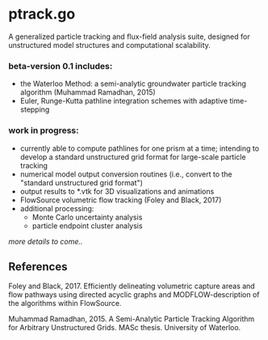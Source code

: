 # ptrack.go

A generalized particle tracking and flux-field analysis suite, designed for unstructured model structures and computational scalability.

### beta-version 0.1 includes:

- the Waterloo Method: a semi-analytic groundwater particle tracking algorithm (Muhammad Ramadhan, 2015)
- Euler, Runge-Kutta pathline integration schemes with adaptive time-stepping

### work in progress:

- currently able to compute pathlines for one prism at a time; intending to develop a standard unstructured grid format for large-scale particle tracking
- numerical model output conversion routines (i.e., convert to the "standard unstructured grid format")
- output results to *.vtk for 3D visualizations and animations
- FlowSource volumetric flow tracking (Foley and Black, 2017)
- additional processing:
    - Monte Carlo uncertainty analysis
    - particle endpoint cluster analysis

*more details to come..*

## References

Foley and Black, 2017. Efficiently delineating volumetric capture areas and flow pathways using directed acyclic graphs and MODFLOW-description of the algorithms within FlowSource.

Muhammad Ramadhan, 2015. A Semi-Analytic Particle Tracking Algorithm for Arbitrary Unstructured Grids. MASc thesis. University of Waterloo.